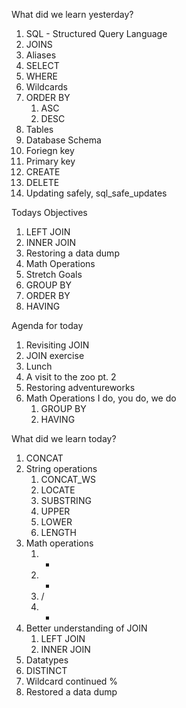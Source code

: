 What did we learn yesterday?

1. SQL - Structured Query Language
2. JOINS
3. Aliases
4. SELECT
5. WHERE
6. Wildcards
7. ORDER BY
   1. ASC
   2. DESC
8. Tables
9. Database Schema
10. Foriegn key
11. Primary key
12. CREATE 
13. DELETE
14. Updating safely, sql_safe_updates

Todays Objectives

1. LEFT JOIN
2. INNER JOIN
3. Restoring a data dump
4. Math Operations
5. Stretch Goals
  1. GROUP BY
  2. ORDER BY
  3. HAVING

Agenda for today
  1. Revisiting JOIN
  2. JOIN exercise
  3. Lunch
  4. A visit to the zoo pt. 2
  5. Restoring adventureworks
  6. Math Operations I do, you do, we do
     1. GROUP BY
     2. HAVING



What did we learn today?

1. CONCAT
2. String operations
   1. CONCAT_WS
   2. LOCATE
   3. SUBSTRING
   4. UPPER
   5. LOWER
   6. LENGTH
3. Math operations
   1. -
   2. *
   3. /
   4. +
4. Better understanding of JOIN
   1. LEFT JOIN
   2. INNER JOIN
5. Datatypes
6. DISTINCT
7. Wildcard continued %
8. Restored a data dump
